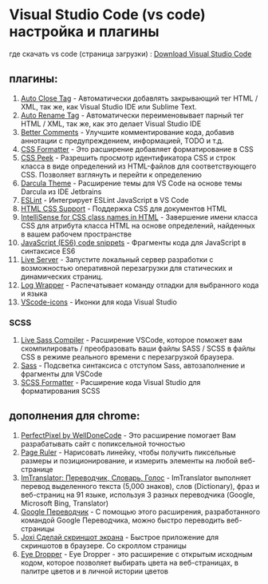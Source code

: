 # Visual Studio Code (vs code) настройка и плагины
где скачать vs code (страница загрузки) : [Download Visual Studio Code](https://code.visualstudio.com/download)

## плагины:
1. [Auto Close Tag](https://marketplace.visualstudio.com/items?itemName=formulahendry.auto-close-tag) - 
Автоматически добавлять закрывающий тег HTML / XML, так же, как Visual Studio IDE или Sublime Text. <br>
0. [Auto Rename Tag](https://marketplace.visualstudio.com/items?itemName=formulahendry.auto-rename-tag) - 
Автоматически переименовывает парный тег HTML / XML, так же, как это делает Visual Studio IDE <br>
0. [Better Comments](https://marketplace.visualstudio.com/items?itemName=aaron-bond.better-comments) -
Улучшите комментирование кода, добавив аннотации с предупреждением, информацией, TODO и т.д. <br>
0. [CSS Formatter](https://marketplace.visualstudio.com/items?itemName=aeschli.vscode-css-formatter) - 
Это расширение добавляет форматирование в CSS <br>
0. [CSS Peek](https://marketplace.visualstudio.com/items?itemName=pranaygp.vscode-css-peek) - 
Разрешить просмотр идентификатора CSS и строк класса в виде определений из HTML-файлов для соответствующего CSS. Позволяет взглянуть и перейти к определению <br>
0. [Darcula Theme](https://marketplace.visualstudio.com/items?itemName=rokoroku.vscode-theme-darcula) - 
Расширение темы для VS Code на основе темы Darcula из IDE Jetbrains <br>
0. [ESLint](https://marketplace.visualstudio.com/items?itemName=dbaeumer.vscode-eslint) - 
Интегрирует ESLint JavaScript в VS Code <br>
0. [HTML CSS Support](https://marketplace.visualstudio.com/items?itemName=ecmel.vscode-html-css) - 
Поддержка CSS для документов HTML <br>
0. [IntelliSense for CSS class names in HTML](https://marketplace.visualstudio.com/items?itemName=Zignd.html-css-class-completion) - 
Завершение имени класса CSS для атрибута класса HTML на основе определений, найденных в вашем рабочем пространстве <br>
0. [JavaScript (ES6) code snippets](https://marketplace.visualstudio.com/items?itemName=xabikos.JavaScriptSnippets) - 
Фрагменты кода для JavaScript в синтаксисе ES6 <br>
0. [Live Server](https://marketplace.visualstudio.com/items?itemName=ritwickdey.LiveServer) - 
Запустите локальный сервер разработки с возможностью оперативной перезагрузки для статических и динамических страниц. <br>
0. [Log Wrapper](https://marketplace.visualstudio.com/items?itemName=chrisvltn.log-wrapper-for-vscode) -
Распечатывает команду отладки для выбранного кода и языка <br>
0. [VScode-icons](https://marketplace.visualstudio.com/items?itemName=vscode-icons-team.vscode-icons) - 
Иконки для кода Visual Studio <br>

### SCSS
1. [Live Sass Compiler](https://marketplace.visualstudio.com/items?itemName=ritwickdey.live-sass) - 
Расширение VSCode, которое поможет вам скомпилировать / преобразовать ваши файлы SASS / SCSS в файлы CSS в режиме реального времени с перезагрузкой браузера.<br>
0. [Sass](https://marketplace.visualstudio.com/items?itemName=robinbentley.sass-indented) - Подсветка синтаксиса с отступом Sass, автозаполнение и фрагменты для VSCode<br>
0. [SCSS Formatter](https://marketplace.visualstudio.com/items?itemName=sibiraj-s.vscode-scss-formatter) - 
Расширение кода Visual Studio для форматирования SCSS<br>

## дополнения для chrome:
1. [PerfectPixel by WellDoneCode](https://chrome.google.com/webstore/detail/perfectpixel-by-welldonec/dkaagdgjmgdmbnecmcefdhjekcoceebi) -
Это расширение помогает Вам разрабатывать сайт с попиксельной точностью <br>
0. [Page Ruler](https://chrome.google.com/webstore/detail/page-ruler/emliamioobfffbgcfdchabfibonehkme) - 
Нарисовать линейку, чтобы получить пиксельные размеры и позиционирование, и измерить элементы на любой веб-странице <br>
0. [ImTranslator: Переводчик, Словарь, Голос](https://chrome.google.com/webstore/detail/imtranslator-translator-d/noaijdpnepcgjemiklgfkcfbkokogabh) - 
ImTranslator выполняет перевод выделенного текста (5,000 знаков), слов (Dictionary), фраз и веб-страниц на 91 языке, используя 3 разных переводчика (Google, Microsoft Bing, Translator) <br>
0. [Google Переводчик](https://chrome.google.com/webstore/detail/google-translate/aapbdbdomjkkjkaonfhkkikfgjllcleb) - 
С помощью этого расширения, разработанного командой Google Переводчика, можно быстро переводить веб-страницы <br>
0. [Joxi Сделай скриншот экрана](https://chrome.google.com/webstore/detail/perfectpixel-by-welldonec/dkaagdgjmgdmbnecmcefdhjekcoceebi) - 
Быстрое приложение для скриншотов в браузере. Со скроллом страницы <br>
0. [Eye Dropper](https://chrome.google.com/webstore/detail/eye-dropper/hmdcmlfkchdmnmnmheododdhjedfccka) - 
Eye Dropper - это расширение с открытым исходным кодом, которое позволяет выбирать цвета на веб-страницах, в палитре цветов и в личной истории цветов <br>
